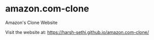 # amazon.com-clone
Amazon's Clone Website 

Visit the website at: https://harsh-sethi.github.io/amazon.com-clone/
